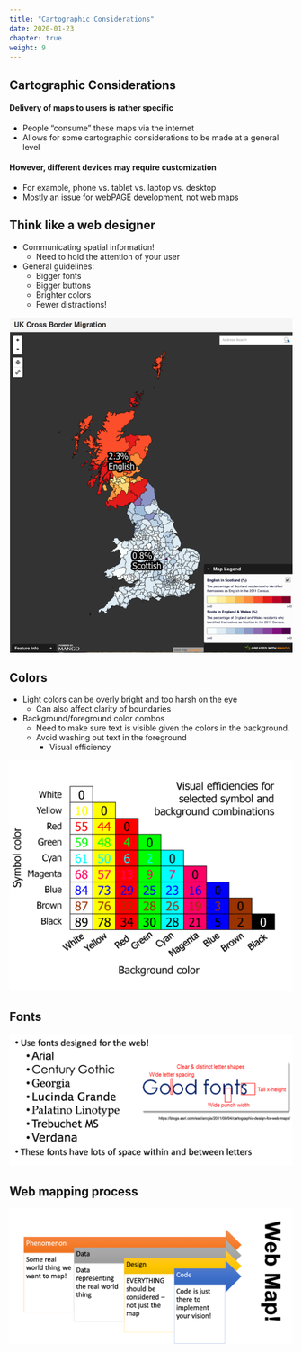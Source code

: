 ```yaml
---
title: "Cartographic Considerations"
date: 2020-01-23
chapter: true
weight: 9
---
```


## Cartographic Considerations

#### Delivery of maps to users is rather specific
* People “consume” these maps via the internet
* Allows for some cartographic considerations to be made at a general level

#### However, different devices may require customization
* For example, phone vs. tablet vs. laptop vs. desktop
* Mostly an issue for webPAGE development, not web maps

## Think like a web designer

* Communicating spatial information!
	* Need to hold the attention of your user
* General guidelines:
	* Bigger fonts
	* Bigger buttons
	* Brighter colors
	* Fewer distractions!

![webmap carto example](webmap_carto_example1.png)

## Colors

* Light colors can be overly bright and too harsh on the eye
	* Can also affect clarity of boundaries
* Background/foreground color combos
	* Need to make sure text is visible given the colors in the background.
	* Avoid washing out text in the foreground
		* Visual efficiency

![web colors](web_colors.png)

## Fonts

![fonts](fonts.png)

## Web mapping process

![web mapping process](web_mapping_process.png)
